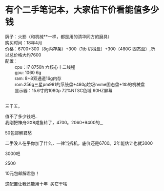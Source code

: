 # 有个二手笔记本，大家估下价看能值多少钱


牌子：火影（和机械**一样，都是用的清华同方的磨具）<br />
购买时间：18年4月<br />
价格：6700+300（8g内存条）+300（1tb 机械盘）+300（480G 固态盘）,所以总价格大约7600<br />
配置：<br />
&nbsp; &nbsp; &nbsp; &nbsp; cpu：i7 8750h 六核心十二线程<br />
&nbsp; &nbsp; &nbsp; &nbsp; gpu: 1060 6g<br />
&nbsp; &nbsp; &nbsp; &nbsp; ram: 8+8双通道16g内存<br />
&nbsp; &nbsp; &nbsp; &nbsp; rom:256g三星pm981的系统盘+480g垃圾nvme固态盘+1tb的机械盘<br />
&nbsp; &nbsp; &nbsp; &nbsp; 显示器：15.6寸的1080p 72%NTSC色域 60HZ屏幕<br />
&nbsp; &nbsp; &nbsp; &nbsp; 

三千五。

值不了多少钱吧..<br />
我刚把神舟GX8咸鱼转了，4700。2060+9400的,,,<img id="aimg_lynyg" onclick="zoom(this, this.src, 0, 0, 0)" class="zoom" src="https://cdn.jsdelivr.net/gh/hishis/forum-master/public/images/patch.gif" onmouseover="img_onmouseoverfunc(this)" onload="thumbImg(this)" border="0" alt="" />

50包邮解君愁

二手没人在乎你加了什么，一律当拆机。底价还是6700。2年能估计也就3000

3000吧

2500

10元包邮解君愁！

这配置让我还能用十年&nbsp;&nbsp;买它干啥

